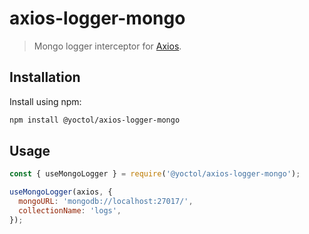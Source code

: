 # axios-logger-mongo

> Mongo logger interceptor for [Axios](https://github.com/axios/axios).

## Installation

Install using npm:

```sh
npm install @yoctol/axios-logger-mongo
```

## Usage

```js
const { useMongoLogger } = require('@yoctol/axios-logger-mongo');

useMongoLogger(axios, {
  mongoURL: 'mongodb://localhost:27017/',
  collectionName: 'logs',
});
```
